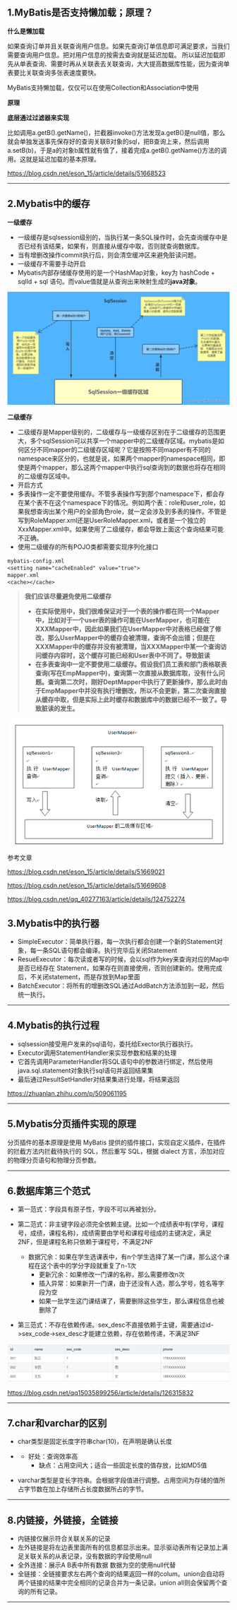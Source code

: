 ## **1.MyBatis是否支持懒加载；原理？**

**什么是懒加载**

如果查询订单并且关联查询用户信息。如果先查询订单信息即可满足要求，当我们需要查询用户信息。把对用户信息的按需去查询就是延迟加载。 所以延迟加载即先从单表查询、需要时再从关联表去关联查询，大大提高数据库性能，因为查询单表要比关联查询多张表速度要快。

MyBatis支持懒加载，仅仅可以在使用Collection和Association中使用

**原理**

**底层通过过滤器来实现**

比如调用a.getB().getName()，拦截器invoke()方法发现a.getB()是null值，那么就会单独发送事先保存好的查询关联B对象的sql，把B查询上来，然后调用a.setB(b)，于是a的对象b属性就有值了，接着完成a.getB().getName()方法的调用。这就是延迟加载的基本原理。

https://blog.csdn.net/eson_15/article/details/51668523

------

## **2.Mybatis中的缓存**

**一级缓存**

- 一级缓存是sqlsession级别的，当执行某一条SQL操作时，会先查询缓存中是否已经有该结果，如果有，则直接从缓存中取，否则就查询数据库。
- 当有增删改操作commit执行后，则会清空缓冲区来避免脏读问题。
- 一级缓存不需要手动开启
- Mybatis内部存储缓存使用的是一个HashMap对象，key为 hashCode + sqlId + sql 语句。而value值就是从查询出来映射生成的**java对象**。

![image-20230206184629792](https://raw.githubusercontent.com/liyuxuan7762/MyImageOSS/master/md_images/image-20230206184629792.png)

**二级缓存**

- 二级缓存是Mapper级别的，二级缓存与一级缓存区别在于二级缓存的范围更大，多个sqlSession可以共享一个mapper中的二级缓存区域。mybatis是如何区分不同mapper的二级缓存区域呢？它是按照不同mapper有不同的namespace来区分的，也就是说，如果两个mapper的namespace相同，即使是两个mapper，那么这两个mapper中执行sql查询到的数据也将存在相同的二级缓存区域中。
- 开启方式
- 多表操作一定不要使用缓存。不管多表操作写到那个namespace下，都会存在某个表不在这个namespace下的情况。例如两个表：role和user_role，如果我想查询出某个用户的全部角色role，就一定会涉及到多表的操作。不管是写到RoleMapper.xml还是UserRoleMapper.xml，或者是一个独立的XxxMapper.xml中。如果使用了二级缓存，都会导致上面这个查询结果可能不正确。
- 使用二级缓存的所有POJO类都需要实现序列化接口

```
mybatis-config.xml
<setting name="cacheEnabled" value="true">
mapper.xml
<cache></cache>
```

> **我们应该尽量避免使用二级缓存**
>
> - **在实际使用中，我们很难保证对于一个表的操作都在同一个Mapper中，比如对于一个user表的操作可能在UserMapper，也可能在XXXMapper中，因此如果我们在UserMapper中对表格已经做了修改，那么UserMapper中的缓存会被清理，查询不会出错；但是在XXXMapper中的缓存并没有被清理，当XXXMapper中某一个查询访问缓存内容时，这个缓存可能已经和User表中不同了。导致脏读**
> - **在多表查询中一定不要使用二级缓存。假设我们员工表和部门表格联表查询(写在EmpMapper中)，查询第一次直接从数据库取，没有什么问题。查询第二次时，刚好DeptMapper中执行了更新操作，那么此时由于EmpMapper中并没有执行增删改，所以不会更新，第二次查询直接从缓存中取，但是实际上此时缓存和数据库中的数据已经不一致了。导致脏读的发生。**

![image-20230206184731547](https://raw.githubusercontent.com/liyuxuan7762/MyImageOSS/master/md_images/image-20230206184731547.png)

参考文章

https://blog.csdn.net/eson_15/article/details/51669021

https://blog.csdn.net/eson_15/article/details/51669608

https://blog.csdn.net/qq_40277163/article/details/124752274

## **3.Mybatis中的执行器**

- SimpleExecutor：简单执行器，每一次执行都会创建一个新的Statement对象，每一条SQL语句都会编译。执行完毕后关闭Statement
- ResueExecutor：每次读或者写的时候，会以sql作为key来查询对应的Map中是否已经存在 Statement，如果存在则直接使用，否则创建新的。使用完成后，不关闭statement，而是存放到Map里面
- BatchExecutor：将所有的增删改SQL通过AddBatch方法添加到一起，然后统一执行。

------

## **4.Mybatis的执行过程**

- sqlsession接受用户发来的sql语句，委托给Exector执行器执行。
- Executor调用StatementHandler来实现参数和结果的处理
- 它首先调用ParameterHandler将SQL语句中的参数进行绑定，然后使用java.sql.statement对象执行sql语句并返回结果集
- 最后通过ResultSetHandler对结果集进行处理，将结果返回

https://zhuanlan.zhihu.com/p/509061195

------

## **5.Mybatis分页插件实现的原理**

分页插件的基本原理是使用 MyBatis 提供的插件接口，实现自定义插件，在插件的拦截方法内拦截待执行的 SQL，然后重写 SQL，根据 dialect 方言，添加对应的物理分页语句和物理分页参数。

------

## **6.数据库第三个范式**

- 第一范式：字段具有原子性，字段不可以再被划分。

- 第二范式：非主键字段必须完全依赖主键。比如一个成绩表中有(学号，课程号，成绩，课程名称)，成绩需要由学号和课程号组成的主键决定，满足2NF，但是课程名称只依赖于课程号，不满足2NF

  - 数据冗余：如果在学生选课表中，有n个学生选择了某一门课，那么这个课程在这个表中的学分字段就重复了n-1次
	- 更新冗余：如果修改一门课的名称，那么需要修改n次
	- 插入异常：如果新开一门课，由于还没有人选，那么学号，姓名等字段为空
	- 如果一批学生这门课结课了，需要删除这些学生，那么课程信息也被删除了

- 第三范式：不存在依赖传递。sex_desc不直接依赖于主键，需要通过id->sex_code->sex_desc才能建立依赖，存在依赖传递，不满足3NF

![image-20230206184801149](https://raw.githubusercontent.com/liyuxuan7762/MyImageOSS/master/md_images/image-20230206184801149.png)

https://blog.csdn.net/qq15035899256/article/details/126315832

------

## **7.char和varchar的区别**

- char类型是固定长度字符串char(10)，在声明是确认长度

- - 好处：查询效率高
	- 缺点：占用空间大；适合一些固定长度的值存放，比如MD5值

- varchar类型是变长字符串。会根据字段值进行调整。占用空间为存储的值所占字节数在加上存储所占长度数据所占的字节。

------

## **8.内链接，外链接，全链接**

- 内链接仅展示符合关联关系的记录
- 左外链接是将左边表里面所有的信息都显示出来。显示驱动表所有记录加上满足关联关系的从表记录，没有数据的字段使用null
- 全外连接：展示A B表中所有数据 数据为空的使用null代替
- 全链接：全链接要求左右两个查询的结果返回一样的colum。union会自动将两个链接的结果中完全相同的记录合并为一条记录。union all则会保留两个查询的所有记录。

------